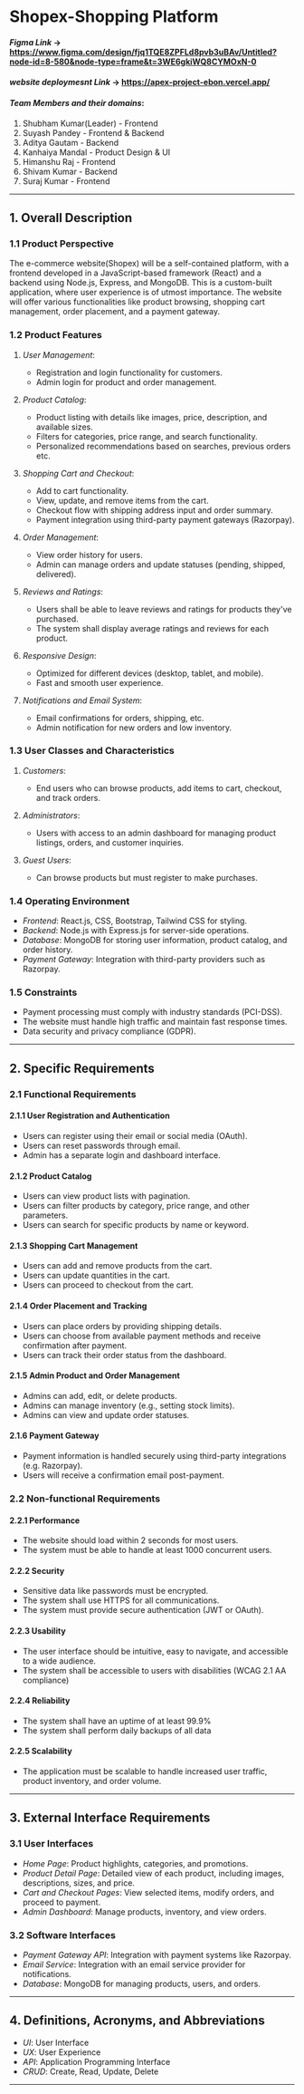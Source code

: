 # Shopex-Shopping Platform


#### *Figma Link* ->  https://www.figma.com/design/fjq1TQE8ZPFLd8pvb3uBAv/Untitled?node-id=8-580&node-type=frame&t=3WE6gkiWQ8CYMOxN-0
#### *website deploymesnt Link* -> https://apex-project-ebon.vercel.app/


####  *Team Members and their domains*:

1. Shubham Kumar(Leader) - Frontend
2. Suyash Pandey - Frontend & Backend
3. Aditya Gautam - Backend
4. Kanhaiya Mandal - Product Design & UI
5. Himanshu Raj - Frontend
6. Shivam Kumar - Backend
7. Suraj Kumar - Frontend



---

## 1. Overall Description

### 1.1 Product Perspective
The e-commerce website(Shopex) will be a self-contained platform, with a frontend developed in a JavaScript-based framework (React) and a backend using Node.js, Express, and MongoDB. This is a custom-built application, where user experience is of utmost importance. The website will offer various functionalities like product browsing, shopping cart management, order placement, and a payment gateway.

### 1.2 Product Features
1. *User Management*:  
   - Registration and login functionality for customers.
   - Admin login for product and order management.

2. *Product Catalog*:  
   - Product listing with details like images, price, description, and available sizes.
   - Filters for categories, price range, and search functionality.
   - Personalized recommendations based on searches, previous orders etc.

3. *Shopping Cart and Checkout*:  
   - Add to cart functionality.
   - View, update, and remove items from the cart.
   - Checkout flow with shipping address input and order summary.
   - Payment integration using third-party payment gateways (Razorpay).

4. *Order Management*:  
   - View order history for users.
   - Admin can manage orders and update statuses (pending, shipped, delivered).

5. *Reviews and Ratings*:
   - Users shall be able to leave reviews and ratings for products they've purchased.
   - The system shall display average ratings and reviews for each product.

6. *Responsive Design*:  
   - Optimized for different devices (desktop, tablet, and mobile).
   - Fast and smooth user experience.

7. *Notifications and Email System*:  
   - Email confirmations for orders, shipping, etc.
   - Admin notification for new orders and low inventory.

### 1.3 User Classes and Characteristics
1. *Customers*:  
   - End users who can browse products, add items to cart, checkout, and track orders.
   
2. *Administrators*:  
   - Users with access to an admin dashboard for managing product listings, orders, and customer inquiries.

3. *Guest Users*:
   - Can browse products but must register to make purchases.

### 1.4 Operating Environment
- *Frontend*: React.js, CSS, Bootstrap, Tailwind CSS for styling.
- *Backend*: Node.js with Express.js for server-side operations.
- *Database*: MongoDB for storing user information, product catalog, and order history.
- *Payment Gateway*: Integration with third-party providers such as Razorpay.

### 1.5 Constraints
- Payment processing must comply with industry standards (PCI-DSS).
- The website must handle high traffic and maintain fast response times.
- Data security and privacy compliance (GDPR).

---

## 2. Specific Requirements

### 2.1 Functional Requirements

#### 2.1.1 User Registration and Authentication
- Users can register using their email or social media (OAuth).
- Users can reset passwords through email.
- Admin has a separate login and dashboard interface.

#### 2.1.2 Product Catalog
- Users can view product lists with pagination.
- Users can filter products by category, price range, and other parameters.
- Users can search for specific products by name or keyword.

#### 2.1.3 Shopping Cart Management
- Users can add and remove products from the cart.
- Users can update quantities in the cart.
- Users can proceed to checkout from the cart.

#### 2.1.4 Order Placement and Tracking
- Users can place orders by providing shipping details.
- Users can choose from available payment methods and receive confirmation after payment.
- Users can track their order status from the dashboard.

#### 2.1.5 Admin Product and Order Management
- Admins can add, edit, or delete products.
- Admins can manage inventory (e.g., setting stock limits).
- Admins can view and update order statuses.

#### 2.1.6 Payment Gateway
- Payment information is handled securely using third-party integrations (e.g. Razorpay).
- Users will receive a confirmation email post-payment.

### 2.2 Non-functional Requirements

#### 2.2.1 Performance
- The website should load within 2 seconds for most users.
- The system must be able to handle at least 1000 concurrent users.

#### 2.2.2 Security
- Sensitive data like passwords must be encrypted.
- The system shall use HTTPS for all communications.
- The system must provide secure authentication (JWT or OAuth).

#### 2.2.3 Usability
- The user interface should be intuitive, easy to navigate, and accessible to a wide audience.
- The system shall be accessible to users with disabilities (WCAG 2.1 AA compliance)

#### 2.2.4 Reliability
- The system shall have an uptime of at least 99.9%
- The system shall perform daily backups of all data

#### 2.2.5 Scalability
- The application must be scalable to handle increased user traffic, product inventory, and order volume.

---

## 3. External Interface Requirements

### 3.1 User Interfaces
- *Home Page*: Product highlights, categories, and promotions.
- *Product Detail Page*: Detailed view of each product, including images, descriptions, sizes, and price.
- *Cart and Checkout Pages*: View selected items, modify orders, and proceed to payment.
- *Admin Dashboard*: Manage products, inventory, and view orders.

### 3.2 Software Interfaces
- *Payment Gateway API*: Integration with payment systems like Razorpay.
- *Email Service*: Integration with an email service provider for notifications.
- *Database*: MongoDB for managing products, users, and orders.

---

## 4. Definitions, Acronyms, and Abbreviations
- *UI*: User Interface
- *UX*: User Experience
- *API*: Application Programming Interface
- *CRUD*: Create, Read, Update, Delete

---
